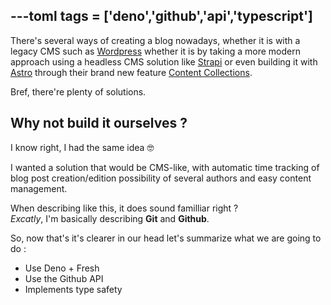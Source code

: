 ---toml
tags = ['deno','github','api','typescript']
---
There's several ways of creating a blog nowadays, whether it is with a legacy CMS such as [Wordpress](https://wordpress.com) whether it is by taking a more modern approach using a headless CMS solution like [Strapi](https://strapi.io) or even building it with [Astro](https://astro.build) through their brand new feature [Content Collections](https://docs.astro.build/en/guides/content-collections/).

Bref, there're plenty of solutions.

## Why not build it ourselves ?
I know right, I had the same idea 🤓

I wanted a solution that would be CMS-like, with automatic time tracking of blog post creation/edition possibility of several authors and easy content management.

When describing like this, it does sound familliar right ? <br>
*Excatly*, I'm basically describing **Git** and **Github**.

So, now that's it's clearer in our head let's summarize what we are going to do :
- Use Deno + Fresh
- Use the Github API
- Implements type safety